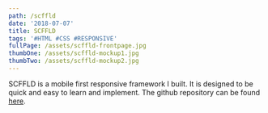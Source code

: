 ```yaml
---
path: /scffld
date: '2018-07-07'
title: SCFFLD
tags: '#HTML #CSS #RESPONSIVE'
fullPage: /assets/scffld-frontpage.jpg
thumbOne: /assets/scffld-mockup1.jpg
thumbTwo: /assets/scffld-mockup2.jpg
---
```

SCFFLD is a mobile first responsive framework I built. It is designed to be quick and easy to learn and implement. The github repository can be found [here](https://github.com/iamtimsmith/SCFFLD).
